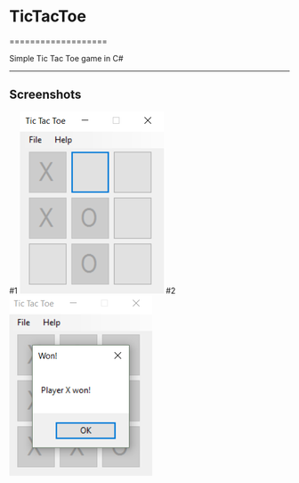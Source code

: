 # TicTacToe
===================

Simple Tic Tac Toe game in C#

-------------


Screenshots
-------------
\#1
![Screenshot 1](Screenshots/Screenshot1.png)
\#2
![Screenshot 2](Screenshots/Screenshot2.png)